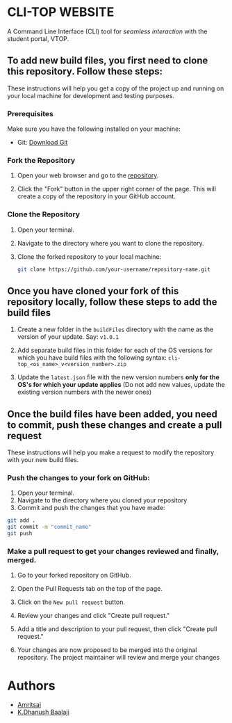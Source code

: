 # CLI-TOP WEBSITE

A Command Line Interface (CLI) tool for _seamless interaction_ with the student portal, VTOP.

## To add new build files, you first need to clone this repository. Follow these steps:

These instructions will help you get a copy of the project up and running on your local machine for development and testing purposes.

### Prerequisites

Make sure you have the following installed on your machine:

- Git: [Download Git](https://git-scm.com/downloads)

### Fork the Repository

1. Open your web browser and go to the [repository](https://github.com/ACM-VIT/cli-top-website).

2. Click the "Fork" button in the upper right corner of the page. This will create a copy of the repository in your GitHub account.

### Clone the Repository

1. Open your terminal.

2. Navigate to the directory where you want to clone the repository.

3. Clone the forked repository to your local machine:
   ```bash
   git clone https://github.com/your-username/repository-name.git
   ```

## Once you have cloned your fork of this repository locally, follow these steps to add the build files

1. Create a new folder in the `buildFiles` directory with the name as the version of your update. Say:
   `v1.0.1`

2. Add separate build files in this folder for each of the OS versions for which you have build files with the following syntax:
   `cli-top_<os_name>_v<version_number>.zip`

3. Update the `latest.json` file with the new version numbers **only for the OS's for which your update applies** (Do not add new values, update the existing version numbers with the newer ones)

## Once the build files have been added, you need to commit, push these changes and create a pull request

These instructions will help you make a request to modify the repository with your new build files.

### Push the changes to your fork on GitHub:

1. Open your terminal.
2. Navigate to the directory where you cloned your repository
3. Commit and push the changes that you have made:

```bash
git add .
git commit -m "commit_name"
git push
```

### Make a pull request to get your changes reviewed and finally, merged.

1.  Go to your forked repository on GitHub.

2.  Open the Pull Requests tab on the top of the page.

3.  Click on the `New pull request` button.

4.  Review your changes and click "Create pull request."

5.  Add a title and description to your pull request, then click "Create pull request."

6.  Your changes are now proposed to be merged into the original repository. The project maintainer will review and merge your changes

# Authors

- [Amritsai](https://github.com/gekyxme)
- [K.Dhanush Baalaji](https://github.com/Realitylion)

